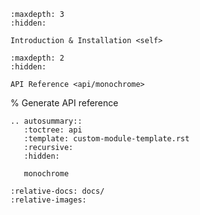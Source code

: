 ```{toctree}
:maxdepth: 3
:hidden:

Introduction & Installation <self>
```

```{toctree}
:maxdepth: 2
:hidden:

API Reference <api/monochrome>
```

% Generate API reference
```{eval-rst}
.. autosummary::
   :toctree: api
   :template: custom-module-template.rst
   :recursive:
   :hidden:

   monochrome
```

```{include} ../README.md
:relative-docs: docs/
:relative-images:
```
